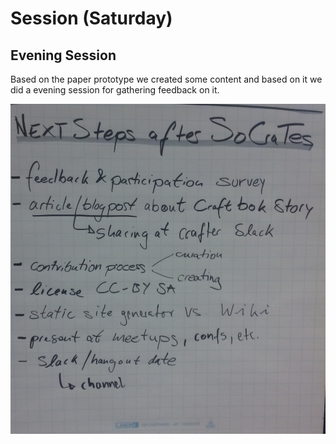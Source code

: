 # Session (Saturday)
## Evening Session
Based on the paper prototype we created some content and based on it we did a evening session for gathering feedback on it.

![evening session flipchart](20190824_Final-Session-SoCraTes.JPG)
